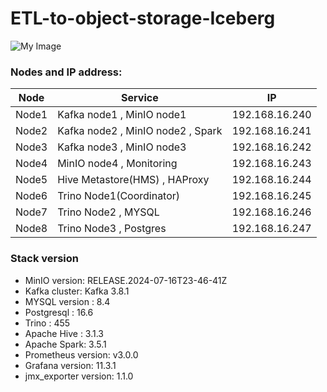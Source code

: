 # ETL-to-object-storage-Iceberg

![My Image](Images/Architecture-ETL-Iceberg.png)



### Nodes and IP address:
| Node       | Service                     | IP     |
|---------------|---------------------------------|------------|
| Node1    | Kafka node1 , MinIO node1    | 192.168.16.240   |
| Node2    | Kafka node2 , MinIO node2 , Spark     | 192.168.16.241|
| Node3    | Kafka node3 , MinIO node3      | 192.168.16.242    |
| Node4    | MinIO node4 , Monitoring     | 192.168.16.243    |
| Node5    | Hive Metastore(HMS)  , HAProxy    | 192.168.16.244    |
| Node6    | Trino Node1(Coordinator)     | 192.168.16.245    |
| Node7    | Trino Node2 ,  MYSQL       | 192.168.16.246    |
| Node8    | Trino Node3 ,  Postgres  | 192.168.16.247    |





### Stack version

  - MinIO version: RELEASE.2024-07-16T23-46-41Z
  - Kafka cluster: Kafka 3.8.1
  - MYSQL version : 8.4
  - Postgresql : 16.6
  - Trino : 455
  - Apache Hive : 3.1.3
  - Apache Spark: 3.5.1
  - Prometheus version: v3.0.0
  - Grafana version: 11.3.1
  - jmx_exporter version: 1.1.0



